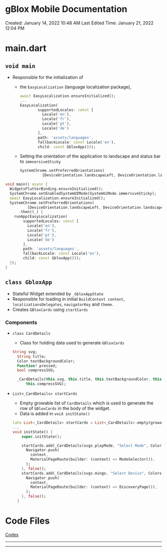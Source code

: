 # gBlox Mobile Documentation

Created: January 14, 2022 10:48 AM
Last Edited Time: January 21, 2022 12:04 PM

# main.dart

## `void main`

- Responsible for the initialization of
    - the `EasyLocalization` (language localization package),
        
        ```dart
        await EasyLocalization.ensureInitialized();
        ...
        EasyLocalization(
                supportedLocales: const [
                  Locale('en'),
                  Locale('fr'),
                  Locale('pt'),
                  Locale('de')
                ],
                path: 'assets/languages',
                fallbackLocale: const Locale('en'),
                child: const GbloxApp()));
        ```
        
    - Setting the orientation of the application to landscape and status bar to `immsersiveSticky`
        
        ```dart
        SystemChrome.setPreferredOrientations(
                  [DeviceOrientation.landscapeLeft, DeviceOrientation.landscapeRight])
        ```
        

```dart
void main() async {
  WidgetsFlutterBinding.ensureInitialized();
  SystemChrome.setEnabledSystemUIMode(SystemUiMode.immersiveSticky);
  await EasyLocalization.ensureInitialized();
  SystemChrome.setPreferredOrientations(
          [DeviceOrientation.landscapeLeft, DeviceOrientation.landscapeRight])
      .then((_) {
    runApp(EasyLocalization(
        supportedLocales: const [
          Locale('en'),
          Locale('fr'),
          Locale('pt'),
          Locale('de')
        ],
        path: 'assets/languages',
        fallbackLocale: const Locale('en'),
        child: const GbloxApp()));
  });
}
```

## `class GbloxApp`

- Stateful Widget extended by `_GbloxAppState`
- Responsible for loading in initial `BuildContext context`, `localizationsDelegates`, `navigatorKey` and `theme`.
- Creates `GBloxCards` using `startCards`

### Components

- `class CardDetails`
    - Class for holding data used to generate `GBloxCards`
    
    ```dart
    String svg;
      String title;
      Color textBackgroundColor;
      Function? pressed;
      bool compressSVG;
    
      _CardDetails(this.svg, this.title, this.textBackgroundColor, this.pressed,
          this.compressSVG);
    ```
    
- `List<_CardDetails> startCards`
    - Empty growable list of `CardDetails` which is used to generate the row of `GBloxCards` in the body of the widget.
    - Data is added in `void initState()`
    
    ```dart
    late List<_CardDetails> startCards = List<_CardDetails>.empty(growable: true);
    ...
    void initState() {
        super.initState();
    
        startCards.add(_CardDetails(svgs.playMode, "Select Mode", Colors.red, () {
          Navigator.push(
            context,
            MaterialPageRoute(builder: (context) => ModeSelector()),
          );
        }, false));
        startCards.add(_CardDetails(svgs.mingo, "Select Device", Colors.orange, () {
          Navigator.push(
            context,
            MaterialPageRoute(builder: (context) => DiscoveryPage()),
          );
        }, false));
      }
    ```
    

# Code Files

[Codes](gBlox%20Mobile%20Documentation%2069e44b3a3e144f65844808f9965526f8/Codes%20f28f3ab7992940e388eed96a4d12655b.csv)

---

---